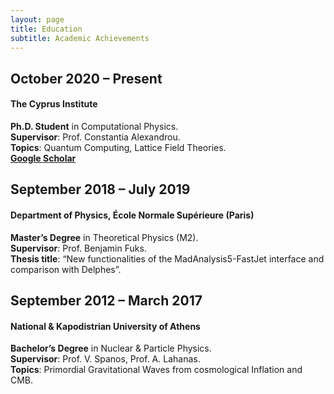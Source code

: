 ```yaml
---
layout: page
title: Education
subtitle: Academic Achievements
---
```


## October 2020 – Present  
#### The Cyprus Institute
**Ph.D. Student** in Computational Physics.  
**Supervisor**: Prof. Constantia Alexandrou.  
**Topics**: Quantum Computing, Lattice Field Theories.  
**[Google Scholar](https://scholar.google.com/citations?user=lcZsTwEAAAAJ&hl=el)**

## September 2018 – July 2019  
#### Department of Physics, École Normale Supérieure (Paris)   
**Master’s Degree** in Theoretical Physics (M2).  
**Supervisor**: Prof. Benjamin Fuks.  
**Thesis title**: “New functionalities of the MadAnalysis5-FastJet interface and comparison with Delphes”.

## September 2012 – March 2017  
#### National & Kapodistrian University of Athens  
**Bachelor’s Degree** in Nuclear \& Particle Physics.  
**Supervisor**: Prof. V. Spanos, Prof. A. Lahanas.  
**Topics**: Primordial Gravitational Waves from cosmological Inflation and CMB.  
